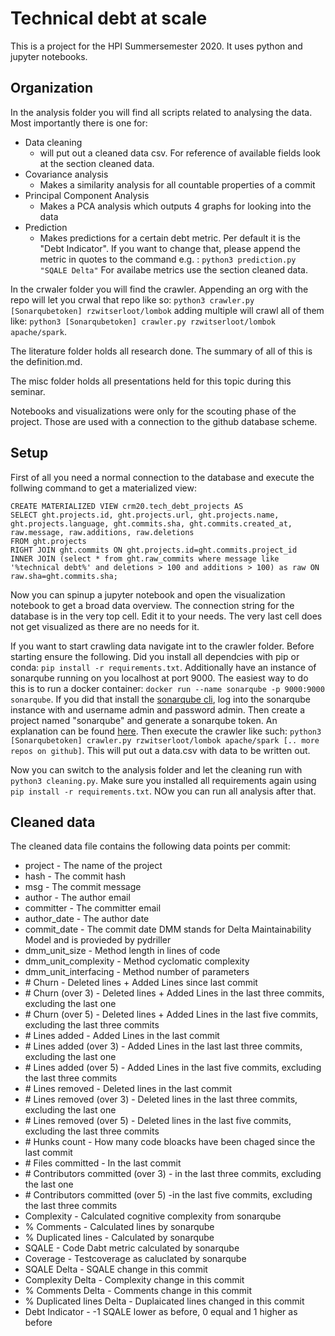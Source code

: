 # Technical debt at scale

This is a project for the HPI Summersemester 2020. It uses python and jupyter notebooks.

## Organization

In the analysis folder you will find all scripts related to analysing the data. Most importantly there is one for:

- Data cleaning
  - will put out a cleaned data csv. For reference of available fields look at the section cleaned data.
- Covariance analysis
  - Makes a similarity analysis for all countable properties of a commit
- Principal Component Analysis
  - Makes a PCA analysis which outputs 4 graphs for looking into the data
- Prediction
  - Makes predictions for a certain debt metric. Per default it is the "Debt Indicator". If you want to change that, please append the metric in quotes to the command e.g. : `python3 prediction.py "SQALE Delta"` For availabe metrics use the section cleaned data.

In the crwaler folder you will find the crawler. Appending an org with the repo will let you crwal that repo like so: `python3 crawler.py [Sonarqubetoken] rzwitserloot/lombok` adding multiple will crawl all of them like: `python3 [Sonarqubetoken] crawler.py rzwitserloot/lombok apache/spark`.

The literature folder holds all research done. The summary of all of this is the definition.md.

The misc folder holds all presentations held for this topic during this seminar.

Notebooks and visualizations were only for the scouting phase of the project. Those are used with a connection to the github database scheme.

## Setup

First of all you need a normal connection to the database and execute the follwing command to get a materialized view:

```
CREATE MATERIALIZED VIEW crm20.tech_debt_projects AS
SELECT ght.projects.id, ght.projects.url, ght.projects.name, ght.projects.language, ght.commits.sha, ght.commits.created_at, raw.message, raw.additions, raw.deletions
FROM ght.projects
RIGHT JOIN ght.commits ON ght.projects.id=ght.commits.project_id
INNER JOIN (select * from ght.raw_commits where message like '%technical debt%' and deletions > 100 and additions > 100) as raw ON raw.sha=ght.commits.sha;
```

Now you can spinup a jupyter notebook and open the visualization notebook to get a broad data overview. The connection string for the database is in the very top cell. Edit it to your needs. The very last cell does not get visualized as there are no needs for it.

If you want to start crawling data navigate int to the crawler folder. Before starting ensure the following. Did you install all dependcies with pip or conda: `pip install -r requirements.txt`. Additionally have an instance of sonarqube running on you localhost at port 9000. The easiest way to do this is to run a docker container: `docker run --name sonarqube -p 9000:9000 sonarqube`. If you did that install the [sonarqube cli](https://docs.sonarqube.org/latest/analysis/scan/sonarscanner/), log into the sonarqube instance with and username admin and password admin. Then create a project named "sonarqube" and generate a sonarqube token. An explanation can be found [here](https://docs.sonarqube.org/latest/setup/get-started-2-minutes/). Then execute the crawler like such: `python3 [Sonarqubetoken] crawler.py rzwitserloot/lombok apache/spark [.. more repos on github]`.
This will put out a data.csv with data to be written out.

Now you can switch to the analysis folder and let the cleaning run with `python3 cleaning.py`. Make sure you installed all requirements again using `pip install -r requirements.txt`. NOw you can run all analysis after that.

## Cleaned data

The cleaned data file contains the following data points per commit:

- project - The name of the project
- hash - The commit hash
- msg - The commit message
- author - The author email
- committer - The committer email
- author_date - The author date
- commit_date - The commit date
  DMM stands for Delta Maintainability Model and is provieded by pydriller
- dmm_unit_size - Method length in lines of code
- dmm_unit_complexity - Method cyclomatic complexity
- dmm_unit_interfacing - Method number of parameters
- \# Churn - Deleted lines + Added Lines since last commit
- \# Churn (over 3) - Deleted lines + Added Lines in the last three commits, excluding the last one
- \# Churn (over 5) - Deleted lines + Added Lines in the last five commits, excluding the last three commits
- \# Lines added - Added Lines in the last commit
- \# Lines added (over 3) - Added Lines in the last last three commits, excluding the last one
- \# Lines added (over 5) - Added Lines in the last five commits, excluding the last three commits
- \# Lines removed - Deleted lines in the last commit
- \# Lines removed (over 3) - Deleted lines in the last three commits, excluding the last one
- \# Lines removed (over 5) - Deleted lines in the last five commits, excluding the last three commits
- \# Hunks count - How many code bloacks have been chaged since the last commit
- \# Files committed - In the last commit
- \# Contributors committed (over 3) - in the last three commits, excluding the last one
- \# Contributors committed (over 5) -in the last five commits, excluding the last three commits
- Complexity - Calculated cognitive complexity from sonarqube
- % Comments - Calculated lines by sonarqube
- % Duplicated lines - Calculated by sonarqube
- SQALE - Code Dabt metric calculated by sonarqube
- Coverage - Testcoverage as caluclated by sonarqube
- SQALE Delta - SQALE change in this commit
- Complexity Delta - Complexity change in this commit
- % Comments Delta - Comments change in this commit
- % Duplicated lines Delta - Duplaicated lines changed in this commit
- Debt Indicator - -1 SQALE lower as before, 0 equal and 1 higher as before
